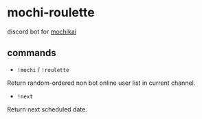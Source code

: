 # mochi-roulette
discord bot for [mochikai](http://kembo.hatenablog.com/entry/2020/01/10/230945)

## commands
* `!mochi` / `!roulette`

Return random-ordered non bot online user list in current channel.

* `!next`

Return next scheduled date.
